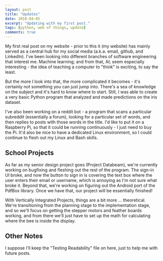 ```yaml
---
layout: post
title: "Updates"
date: 2018-04-05
excerpt: "Updating with my first post."
tags: [python, web of things, update]
comments: true
---
```


My first real post on my website - prior to this it (my website) has mainly served as a central hub for my social media (a.k.a. email, github, and LinkedIn). I've been looking into different branches of software engineering that interest me. Machine learning; and from that, AI; seem especially interesting - the idea of teaching a computer to "think" is exciting, to say the least.

But the more I look into that, the more complicated it becomes - it's certainly not something you can just jump into. There's a sea of knowledge on the subject and it's hard to know where to start. Still, I was able to create a very basic Python program that analyzed and made predictions on the iris dataset.

I've also been working on a reddit bot - a program that scans a particular subreddit (essentially a forum), looking for a particular set of words, and then replies to posts with those words in the title. I'd like to put it on a Raspberry Pi, so that it could be running continuously - I just need to buy the Pi. It'd also be nice to have a dedicated Linux environment, so I could continue to flesh out my Linux and Bash skills.

## School Projects

As far as my senior design project goes (Project Databeam), we're currently working on bugfixing and fleshing out the rest of the program. The sign-in UI broke, and now the button to sign in is covering the text box where the user enters their email or username, which is annoying as I'm not sure what broke it. Beyond that, we're working on figuring out the Android port of the PdfBox library. Once we have that, our project will be essentially finished!

With Vertically Integrated Projects, things are a bit more ... theoretical. We're transitioning from the planning stage to the implementation stage, and so we'll focus on getting the stepper motors and feather boards working, and from there we'll just have to set up the math for calculating where the bee is inside the display.

## Other Notes

I suppose I'll keep the "Testing Readability" file on here, just to help me with future posts.
